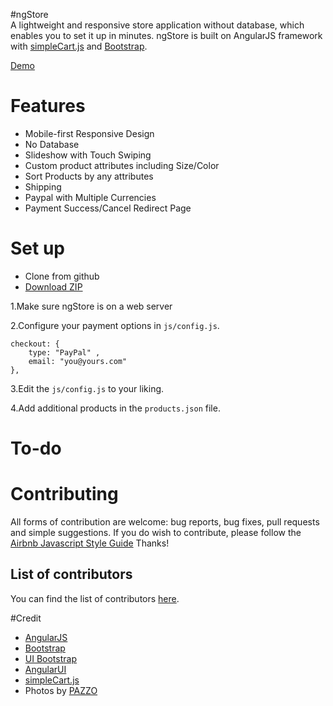 #ngStore							  
A lightweight and responsive store application without database, which enables you to set it up in minutes. ngStore is built on AngularJS framework with <a href ="http://simplecartjs.org/" target="_blank">simpleCart.js</a> and <a href="http://getbootstrap.com/" target="_blank">Bootstrap</a>.

<a href="http://wsjwong.github.io/ngStore/" target="_blank">Demo</a>

# Features
* Mobile-first Responsive Design
* No Database
* Slideshow with Touch Swiping
* Custom product attributes including Size/Color
* Sort Products by any attributes
* Shipping
* Paypal with Multiple Currencies
* Payment Success/Cancel Redirect Page

# Set up
* Clone from github
* <a href="https://github.com/wsjwong/ngStore/archive/gh-pages.zip" target="_blank">Download ZIP</a>

1.Make sure ngStore is on a web server

2.Configure your payment options in `js/config.js`.

```
checkout: {
	type: "PayPal" ,
	email: "you@yours.com"
},
```

3.Edit the `js/config.js` to your liking.

4.Add additional products in the `products.json` file.

# To-do

# Contributing

All forms of contribution are welcome: bug reports, bug fixes, pull requests and simple suggestions.
If you do wish to contribute, please follow the [Airbnb Javascript Style Guide](https://github.com/airbnb/javascript) Thanks!

## List of contributors

You can find the list of contributors [here](https://github.com/cdmedia/simplestore/graphs/contributors).

#Credit
* <a href="https://angularjs.org" target="_blank">AngularJS</a>
* <a href="http://getbootstrap.com/" target="_blank">Bootstrap</a>
* <a href="https://angular-ui.github.io/bootstrap/" target="_blank">UI Bootstrap</a>
* <a href="http://angular-ui.github.io" target="_blank">AngularUI</a>
* <a href ="http://simplecartjs.org/" target="_blank">simpleCart.js</a>
* Photos by <a href="http://www.pazzo.com.tw" target="_blank">PAZZO</a>
